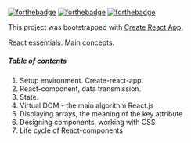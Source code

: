 [![forthebadge](https://forthebadge.com/images/badges/check-it-out.svg)](https://forthebadge.com)
[![forthebadge](https://forthebadge.com/images/badges/compatibility-ie-6.svg)](https://forthebadge.com)
[![forthebadge](https://forthebadge.com/images/badges/made-with-javascript.svg)](https://forthebadge.com)

This project was bootstrapped with [Create React App](https://github.com/facebookincubator/create-react-app).

React essentials. Main concepts.

##### Table of contents
1. Setup environment. Create-react-app.
2. React-component, data transmission.
3. State.
4. Virtual DOM - the main algorithm React.js
5. Displaying arrays, the meaning of the key attribute
6. Designing components, working with CSS
7. Life cycle of React-components